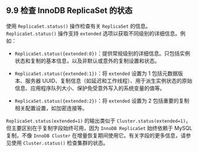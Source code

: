 ## 9.9 检查 InnoDB ReplicaSet 的状态

使用 `ReplicaSet.status()` 操作检查有关 `ReplicaSet` 的信息。`ReplicaSet.status()` 操作支持 `extended` 选项以获取不同级别的详细信息。例如：

- `ReplicaSet.status({extended:0})`：提供常规级别的详细信息。只包括实例状态和复制的基本信息，以及非默认或意外的复制设置和状态。

- `ReplicaSet.status({extended:1})`：将 `extended` 设置为 1 包括元数据版本、服务器 UUID、复制信息（如延迟和工作线程）、用于派生实例状态的原始信息、应用程序队列大小、保护免受意外写入的系统变量的值等。

- `ReplicaSet.status({extended:2})`：将 `extended` 设置为 2 包括重要的复制相关配置设置，如加密连接等。

`ReplicaSet.status(extended=1)` 的输出类似于 `Cluster.status(extended=1)`，但主要区别在于复制字段始终可用，因为 `InnoDB ReplicaSet` 始终依赖于 MySQL 复制，不像 `InnoDB Cluster` 在增量恢复期间使用它。有关字段的更多信息，请参见使用 `Cluster.status()` 检查集群的状态。